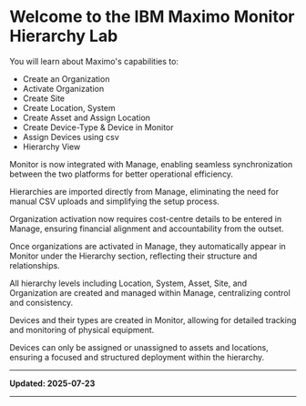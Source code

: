 # Welcome to the IBM Maximo Monitor Hierarchy Lab
You will learn about Maximo's capabilities to:

* Create an Organization
* Activate Organization
* Create Site 
* Create Location, System
* Create Asset and Assign Location 
* Create Device-Type & Device in Monitor
* Assign Devices using csv
* Hierarchy View

Monitor is now integrated with Manage, enabling seamless synchronization between the two platforms for better operational efficiency.

Hierarchies are imported directly from Manage, eliminating the need for manual CSV uploads and simplifying the setup process.

Organization activation now requires cost-centre details to be entered in Manage, ensuring financial alignment and accountability from the outset.

Once organizations are activated in Manage, they automatically appear in Monitor under the Hierarchy section, reflecting their structure and relationships.

All hierarchy levels including Location, System, Asset, Site, and Organization are created and managed within Manage, centralizing control and consistency.

Devices and their types are created in Monitor, allowing for detailed tracking and monitoring of physical equipment.

Devices can only be assigned or unassigned to assets and locations, ensuring a focused and structured deployment within the hierarchy.

---

**Updated: 2025-07-23**

---